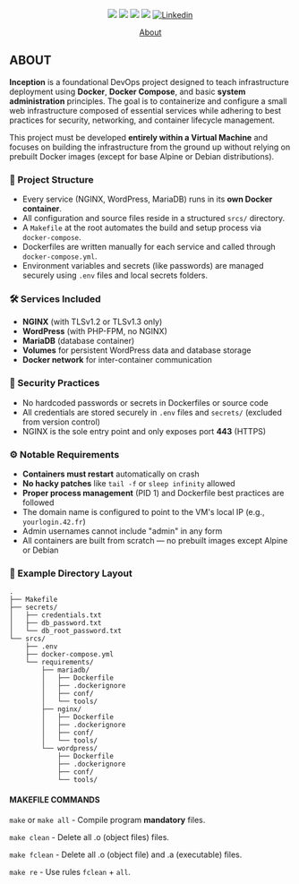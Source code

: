 
<p align="center">
	<img src="https://img.shields.io/badge/status-finished-success?color=%2312bab9&style=flat-square"/>
	<img src="https://img.shields.io/badge/evaluated-10%20%2F%2004%20%2F%202025-success?color=%2312bab9&style=flat-square"/>
	<img src="https://img.shields.io/badge/score-100%20%2F%20100-success?color=%2312bab9&style=flat-square"/>
	<img src="https://img.shields.io/github/last-commit/diocode/42-Inception?color=%2312bab9&style=flat-square"/>
	<a href='https://www.linkedin.com/in/diogo-gsilva' target="_blank"><img alt='Linkedin' src='https://img.shields.io/badge/LinkedIn-100000?style=flat-square&logo=Linkedin&logoColor=white&labelColor=0A66C2&color=0A66C2'/></a>
</p>

<p align="center">
	<a href="#about">About</a>
</p>

## ABOUT 

**Inception** is a foundational DevOps project designed to teach infrastructure deployment using **Docker**, **Docker Compose**, and basic **system administration** principles. The goal is to containerize and configure a small web infrastructure composed of essential services while adhering to best practices for security, networking, and container lifecycle management.

This project must be developed **entirely within a Virtual Machine** and focuses on building the infrastructure from the ground up without relying on prebuilt Docker images (except for base Alpine or Debian distributions).

### 🧱 Project Structure

- Every service (NGINX, WordPress, MariaDB) runs in its **own Docker container**.
- All configuration and source files reside in a structured `srcs/` directory.
- A `Makefile` at the root automates the build and setup process via `docker-compose`.
- Dockerfiles are written manually for each service and called through `docker-compose.yml`.
- Environment variables and secrets (like passwords) are managed securely using `.env` files and local secrets folders.

### 🛠 Services Included

- **NGINX** (with TLSv1.2 or TLSv1.3 only)  
- **WordPress** (with PHP-FPM, no NGINX)  
- **MariaDB** (database container)  
- **Volumes** for persistent WordPress data and database storage  
- **Docker network** for inter-container communication  

### 🔐 Security Practices

- No hardcoded passwords or secrets in Dockerfiles or source code  
- All credentials are stored securely in `.env` files and `secrets/` (excluded from version control)
- NGINX is the sole entry point and only exposes port **443** (HTTPS)

### ⚙️ Notable Requirements

- **Containers must restart** automatically on crash  
- **No hacky patches** like `tail -f` or `sleep infinity` allowed  
- **Proper process management** (PID 1) and Dockerfile best practices are followed  
- The domain name is configured to point to the VM's local IP (e.g., `yourlogin.42.fr`)  
- Admin usernames cannot include "admin" in any form  
- All containers are built from scratch — no prebuilt images except Alpine or Debian  

### 📁 Example Directory Layout
```
.
├── Makefile
├── secrets/
│   ├── credentials.txt
│   ├── db_password.txt
│   └── db_root_password.txt
└── srcs/
    ├── .env
    ├── docker-compose.yml
    └── requirements/
        ├── mariadb/
        │   ├── Dockerfile
        │   ├── .dockerignore
        │   ├── conf/
        │   └── tools/
        ├── nginx/
        │   ├── Dockerfile
        │   ├── .dockerignore
        │   ├── conf/
        │   └── tools/
        └── wordpress/
            ├── Dockerfile
            ├── .dockerignore
            ├── conf/
            └── tools/
```
#### MAKEFILE COMMANDS
`make` or `make all` - Compile program **mandatory** files.

`make clean` - Delete all .o (object files) files.

`make fclean` - Delete all .o (object file) and .a (executable) files.

`make re` - Use rules `fclean` + `all`.
